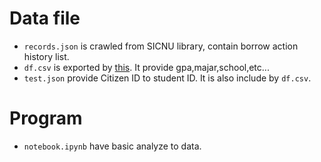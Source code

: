 # Data file

* `records.json` is crawled from SICNU library, contain borrow action history list.
* `df.csv` is exported by <a href="https://github.com/yiyuezhuo/SICNU_campus_card_data_mining">this</a>. It provide gpa,majar,school,etc...
* `test.json` provide Citizen ID to student ID. It is also include by `df.csv`.  

# Program

* `notebook.ipynb` have basic analyze to data.